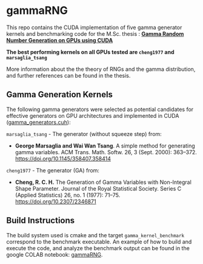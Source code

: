 # gammaRNG

This repo contains the CUDA implementation of five gamma generator kernels and benchmarking code for the M.Sc. thesis : [**Gamma Random Number Generation on GPUs using CUDA**](wertysas.github.io/documents/gamma_rng_on_gpus.pdf)

**The best performing kernels on all GPUs tested are ``cheng1977`` and ``marsaglia_tsang``**

More information about the the theory of RNGs and the gamma distribution, and further references can be found in the thesis.



## Gamma Generation Kernels

The following gamma generators were selected as potential candidates for effective generators on GPU architectures and implemented in CUDA ([gamma_generators.cuh](include/cuda/gamma_generators.cuh)):

``marsaglia_tsang`` - The generator (without squeeze step) from:
 - **George Marsaglia and Wai Wan Tsang**. A simple method for generating gamma variables. ACM Trans. Math. Softw. 26, 3 (Sept. 2000): 363–372. https://doi.org/10.1145/358407.358414 

``cheng1977`` - The generator (GA) from:
- **Cheng, R. C. H.** The Generation of Gamma Variables with Non-Integral Shape Parameter. Journal of the Royal Statistical Society. Series C (Applied Statistics) 26, no. 1 (1977): 71–75. https://doi.org/10.2307/2346871


## Build Instructions

The build system used is cmake and the target ``gamma_kernel_benchmark`` correspond to the benchmark executable. An example of how to build and execute the code, and analyze the benchmark output can be found in the google COLAB notebook:
[gammaRNG](https://colab.research.google.com/drive/1nUAEsqd1u1J5OVQPbihVZ8OKk_tsHEro?usp=sharing).


